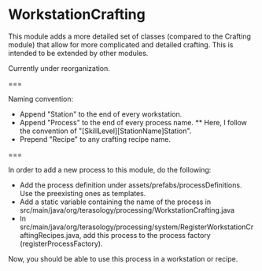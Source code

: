 WorkstationCrafting
============

This module adds a more detailed set of classes (compared to the Crafting module) that allow for more complicated and
detailed crafting. This is intended to be extended by other modules.

Currently under reorganization.

===

Naming convention:

* Append "Station" to the end of every workstation.
* Append "Process" to the end of every process name.
** Here, I follow the convention of "[SkillLevel][StationName]Station".
* Prepend "Recipe" to any crafting recipe name.

===

In order to add a new process to this module, do the following:

* Add the process definition under assets/prefabs/processDefinitions. Use the preexisting ones as templates.
* Add a static variable containing the name of the process in src/main/java/org/terasology/processing/WorkstationCrafting.java
* In src/main/java/org/terasology/processing/system/RegisterWorkstationCraftingRecipes.java, add this process to the process
factory (registerProcessFactory).

Now, you should be able to use this process in a workstation or recipe.